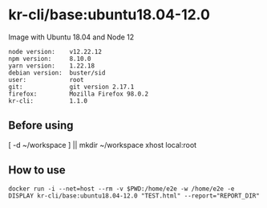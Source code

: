 # kr-cli/base:ubuntu18.04-12.0

Image with Ubuntu 18.04 and Node 12

```
node version:    v12.22.12
npm version:     8.10.0
yarn version:    1.22.18
debian version:  buster/sid
user:            root
git:             git version 2.17.1
firefox:         Mozilla Firefox 98.0.2
kr-cli:          1.1.0   
``` 

## Before using 
[ -d ~/workspace ] || mkdir ~/workspace
xhost local:root

## How to use
```shell
docker run -i --net=host --rm -v $PWD:/home/e2e -w /home/e2e -e DISPLAY kr-cli/base:ubuntu18.04-12.0 "TEST.html" --report="REPORT_DIR"
```

